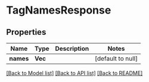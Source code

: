 # TagNamesResponse

## Properties
| Name      | Type            | Description | Notes             |
| --------- | --------------- | ----------- | ----------------- |
| **names** | **Vec<String>** |             | [default to null] |

[[Back to Model list]](../README.md#documentation-for-models) [[Back to API list]](../README.md#documentation-for-api-endpoints) [[Back to README]](../README.md)

